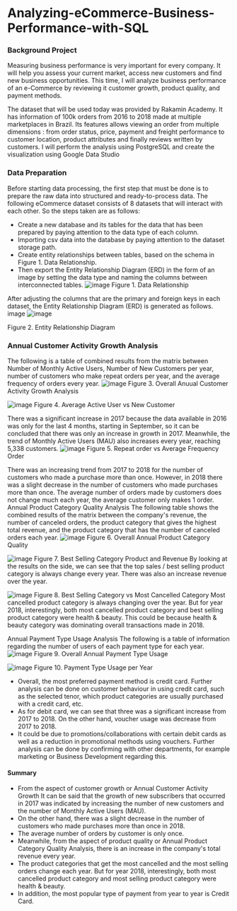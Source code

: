 # Analyzing-eCommerce-Business-Performance-with-SQL

### Background Project
Measuring business performance is very important for every company. It will help you assess your current market, access new customers and find new business opportunities. This time, I will analyze business performance of an e-Commerce by reviewing it customer growth, product quality, and payment methods.

The dataset that will be used today was provided by Rakamin Academy. It has information of 100k orders from 2016 to 2018 made at multiple marketplaces in Brazil. Its features allows viewing an order from multiple dimensions : from order status, price, payment and freight performance to customer location, product attributes and finally reviews written by customers. I will perform the analysis using PostgreSQL and create the visualization using Google Data Studio

### Data Preparation
Before starting data processing, the first step that must be done is to prepare the raw data into structured and ready-to-process data. The following eCommerce dataset consists of 8 datasets that will interact with each other. So the steps taken are as follows:

- Create a new database and its tables for the data that has been prepared by paying attention to the data type of each column.
- Importing csv data into the database by paying attention to the dataset storage path.
- Create entity relationships between tables, based on the schema in Figure 1. Data Relationship.
- Then export the Entity Relationship Diagram (ERD) in the form of an image by setting the data type and naming the columns between interconnected tables.
![image](https://github.com/user-attachments/assets/c808f418-be95-4e6d-8ab6-331b83f78525)
Figure 1. Data Relationship

After adjusting the columns that are the primary and foreign keys in each dataset, the Entity Relationship Diagram (ERD) is generated as follows.
image
![image](https://github.com/user-attachments/assets/666bbf94-9cc8-4d63-9be3-ecc99c3e81e1)

Figure 2. Entity Relationship Diagram

### Annual Customer Activity Growth Analysis
The following is a table of combined results from the matrix between Number of Monthly Active Users, Number of New Customers per year, number of customers who make repeat orders per year, and the average frequency of orders every year. 
![image](https://github.com/user-attachments/assets/954eebc6-71e5-4285-9175-be87cc393017)
Figure 3. Overall Anuual Customer Activity Growth Analysis

![image](https://github.com/user-attachments/assets/16da45ba-a2b2-4d65-bc14-5ac784bef8dd)
Figure 4. Average Active User vs New Customer

There was a significant increase in 2017 because the data available in 2016 was only for the last 4 months, starting in September, so it can be concluded that there was only an increase in growth in 2017.
Meanwhile, the trend of Monthly Active Users (MAU) also increases every year, reaching 5,338 customers.
![image](https://github.com/user-attachments/assets/b8c5b1d1-c26c-4477-bf76-f2c3c675d85a)
Figure 5. Repeat order vs Average Frequency Order

There was an increasing trend from 2017 to 2018 for the number of customers who made a purchase more than once. However, in 2018 there was a slight decrease in the number of customers who made purchases more than once.
The average number of orders made by customers does not change much each year, the average customer only makes 1 order.
Annual Product Category Quality Analysis
The following table shows the combined results of the matrix between the company's revenue, the number of canceled orders, the product category that gives the highest total revenue, and the product category that has the number of canceled orders each year. 
![image](https://github.com/user-attachments/assets/5aad7f77-032b-4867-a21c-e29c69ba8f3f)
Figure 6. Overall Annual Product Category Quality

![image](https://github.com/user-attachments/assets/5052aebf-8f87-4c39-9c2d-4ad6ddb9ec59)
Figure 7. Best Selling Category Product and Revenue
By looking at the results on the side, we can see that the top sales / best selling product category is always change every year. There was also an increase revenue over the year.

![image](https://github.com/user-attachments/assets/fff5f597-d0fa-463e-9b89-ea922611ebe1)
Figure 8. Best Selling Category vs Most Cancelled Category
Most cancelled product category is always changing over the year. But for year 2018, interestingly, both most cancelled product category and best selling product category were health & beauty. This could be because health & beauty category was dominating overall transactions made in 2018.

Annual Payment Type Usage Analysis
The following is a table of information regarding the number of users of each payment type for each year.
![image](https://github.com/user-attachments/assets/2c926c5f-4e24-4588-8317-f48049790124)
Figure 9. Overall Annual Payment Type Usage

![image](https://github.com/user-attachments/assets/7e1d930c-758f-4eca-b4f2-0c2e9d497a1f)
Figure 10. Payment Type Usage per Year

- Overall, the most preferred payment method is credit card. Further analysis can be done on customer behaviour in using credit card, such as the selected tenor, which product categories are usually purchased with a credit card, etc.
- As for debit card, we can see that three was a significant increase from 2017 to 2018. On the other hand, voucher usage was decrease from 2017 to 2018.
- It could be due to promotions/collaborations with certain debit cards as well as a reduction in promotional methods using vouchers. Further analysis can be done by confirming with other departments, for example marketing or Business Development regarding this.

#### Summary
- From the aspect of customer growth or Annual Customer Activity Growth It can be said that the growth of new subscribers that occurred in 2017 was indicated by increasing the number of new customers and the number of Monthly Active Users (MAU).
- On the other hand, there was a slight decrease in the number of customers who made purchases more than once in 2018.
- The average number of orders by customer is only once.
- Meanwhile, from the aspect of product quality or Annual Product Category Quality Analysis, there is an increase in the company's total revenue every year.
- The product categories that get the most cancelled and the most selling orders change each year. But for year 2018, interestingly, both most cancelled product category and most selling product category were health & beauty.
- In addition, the most popular type of payment from year to year is Credit Card.
